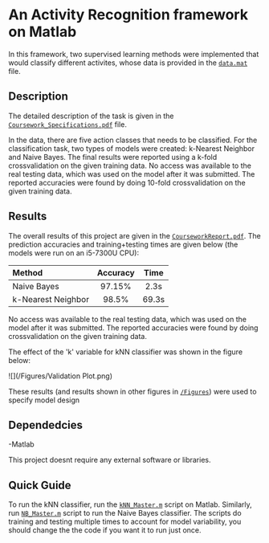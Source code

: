 # An Activity Recognition framework on Matlab

In this framework, two supervised learning methods were implemented that would classify different activites, whose data is provided in the [`data.mat`](data.mat) file.

## Description

The detailed description of the task is given in the [`Coursework_Specifications.pdf`](Coursework_Specifications.pdf) file. 

In the data, there are five action classes that needs to be classified. For the classification task, two types of models were created: k-Nearest Neighbor and Naive Bayes. The final results were reported using a k-fold crossvalidation on the given training data. No access was available to the real testing data, which was used on the model after it was submitted. The reported accuracies were found by doing 10-fold crossvalidation on the given training data.

## Results

The overall results of this project are given in the [`CourseworkReport.pdf`](CourseworkReport.pdf). The prediction accuracies and training+testing times are given below (the models were run on an i5-7300U CPU):

| Method | Accuracy | Time |
|:-------|:-------:|:-------:|
| Naive Bayes| 97.15% | 2.3s |
| k-Nearest Neighbor | 98.5% | 69.3s|

No access was available to the real testing data, which was used on the model after it was submitted. The reported accuracies were found by doing crossvalidation on the given training data.

The effect of the 'k' variable for kNN classifier was shown in the figure below:

![](/Figures/Validation Plot.png)

These results (and results shown in other figures in [`/Figures`](/Figures)) were used to specify model design

## Dependedcies

-Matlab

This project doesnt require any external software or libraries.

## Quick Guide

To run the kNN classifier, run the [`kNN_Master.m`](kNN_Master.m) script on Matlab. Similarly, run [`NB_Master.m`](NB_Master.m) script to run the Naive Bayes classifier. The scripts do training and testing multiple times to account for model variability, you should change the the code if you want it to run just once.

